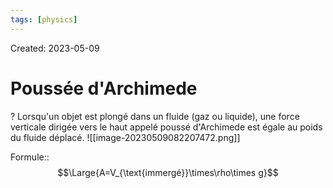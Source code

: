 ```yaml
---
tags: [physics] 
---
```

Created: 2023-05-09

# Poussée d'Archimede
?
Lorsqu'un objet est plongé dans un fluide (gaz ou liquide), une force verticale dirigée vers le haut appelé poussé d'Archimede est égale au poids du fluide déplacé.
![[image-20230509082207472.png]]
<!--SR:!2024-09-04,201,170-->

Formule::$$\Large{A=V_{\text{immergé}}\times\rho\times g}$$
<!--SR:!2024-05-25,51,130-->